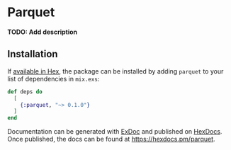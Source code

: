 # Parquet

**TODO: Add description**

## Installation

If [available in Hex](https://hex.pm/docs/publish), the package can be installed
by adding `parquet` to your list of dependencies in `mix.exs`:

```elixir
def deps do
  [
    {:parquet, "~> 0.1.0"}
  ]
end
```

Documentation can be generated with [ExDoc](https://github.com/elixir-lang/ex_doc)
and published on [HexDocs](https://hexdocs.pm). Once published, the docs can
be found at <https://hexdocs.pm/parquet>.

